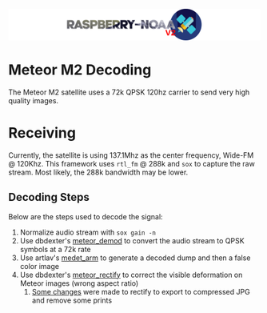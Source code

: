 ![Raspberry NOAA](../assets/header_1600_v2.png)

# Meteor M2 Decoding

The Meteor M2 satellite uses a 72k QPSK 120hz carrier to send very high quality images.

# Receiving

Currently, the satellite is using 137.1Mhz as the center frequency, Wide-FM @ 120Khz. This framework uses `rtl_fm` @ 288k and `sox` to capture
the raw stream. Most likely, the 288k bandwidth may be lower.

## Decoding Steps

Below are the steps used to decode the signal:

1. Normalize audio stream with `sox gain -n`
2. Use dbdexter's [meteor_demod](https://github.com/dbdexter-dev/meteor_demod) to convert the audio stream to QPSK symbols at a 72k rate
3. Use artlav's [medet_arm](https://github.com/artlav/meteor_decoder) to generate a decoded dump and then a false color image
4. Use dbdexter's [meteor_rectify](https://github.com/dbdexter-dev/meteor_rectify) to correct the visible deformation on Meteor images (wrong aspect ratio)
   1. [Some changes](../scripts/rectify.py) were made to rectify to export to compressed JPG and remove some prints
